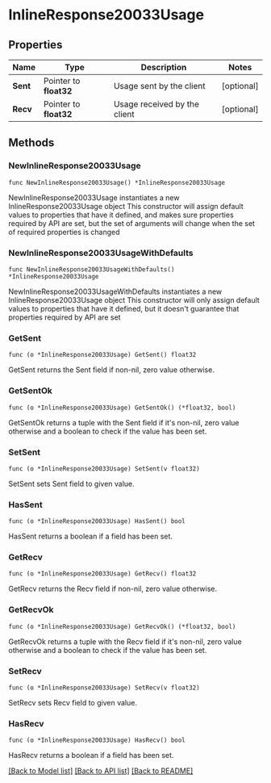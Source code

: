 # InlineResponse20033Usage

## Properties

Name | Type | Description | Notes
------------ | ------------- | ------------- | -------------
**Sent** | Pointer to **float32** | Usage sent by the client | [optional] 
**Recv** | Pointer to **float32** | Usage received by the client | [optional] 

## Methods

### NewInlineResponse20033Usage

`func NewInlineResponse20033Usage() *InlineResponse20033Usage`

NewInlineResponse20033Usage instantiates a new InlineResponse20033Usage object
This constructor will assign default values to properties that have it defined,
and makes sure properties required by API are set, but the set of arguments
will change when the set of required properties is changed

### NewInlineResponse20033UsageWithDefaults

`func NewInlineResponse20033UsageWithDefaults() *InlineResponse20033Usage`

NewInlineResponse20033UsageWithDefaults instantiates a new InlineResponse20033Usage object
This constructor will only assign default values to properties that have it defined,
but it doesn't guarantee that properties required by API are set

### GetSent

`func (o *InlineResponse20033Usage) GetSent() float32`

GetSent returns the Sent field if non-nil, zero value otherwise.

### GetSentOk

`func (o *InlineResponse20033Usage) GetSentOk() (*float32, bool)`

GetSentOk returns a tuple with the Sent field if it's non-nil, zero value otherwise
and a boolean to check if the value has been set.

### SetSent

`func (o *InlineResponse20033Usage) SetSent(v float32)`

SetSent sets Sent field to given value.

### HasSent

`func (o *InlineResponse20033Usage) HasSent() bool`

HasSent returns a boolean if a field has been set.

### GetRecv

`func (o *InlineResponse20033Usage) GetRecv() float32`

GetRecv returns the Recv field if non-nil, zero value otherwise.

### GetRecvOk

`func (o *InlineResponse20033Usage) GetRecvOk() (*float32, bool)`

GetRecvOk returns a tuple with the Recv field if it's non-nil, zero value otherwise
and a boolean to check if the value has been set.

### SetRecv

`func (o *InlineResponse20033Usage) SetRecv(v float32)`

SetRecv sets Recv field to given value.

### HasRecv

`func (o *InlineResponse20033Usage) HasRecv() bool`

HasRecv returns a boolean if a field has been set.


[[Back to Model list]](../README.md#documentation-for-models) [[Back to API list]](../README.md#documentation-for-api-endpoints) [[Back to README]](../README.md)


